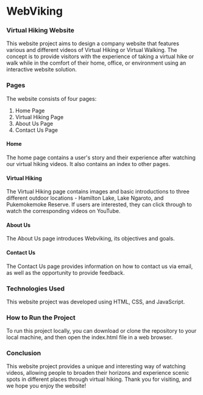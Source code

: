 # WebViking 

### Virtual Hiking Website
This website project aims to design a company website that features various and different videos of Virtual Hiking or Virtual Walking. The concept is to provide visitors with the experience of taking a virtual hike or walk while in the comfort of their home, office, or environment using an interactive website solution.

### Pages
The website consists of four pages:
1. Home Page
2. Virtual Hiking Page
3. About Us Page
4. Contact Us Page

#### Home
The home page contains a user's story and their experience after watching our virtual hiking videos. It also contains an index to other pages.

#### Virtual Hiking
The Virtual Hiking page contains images and basic introductions to three different outdoor locations - Hamilton Lake, Lake Ngaroto, and Pukemokemoke Reserve. If users are interested, they can click through to watch the corresponding videos on YouTube.

#### About Us
The About Us page introduces Webviking, its objectives and goals.

#### Contact Us 
The Contact Us page provides information on how to contact us via email, as well as the opportunity to provide feedback.

### Technologies Used
This website project was developed using HTML, CSS, and JavaScript.

### How to Run the Project
To run this project locally, you can download or clone the repository to your local machine, and then open the index.html file in a web browser.

### Conclusion
This website project provides a unique and interesting way of watching videos, allowing people to broaden their horizons and experience scenic spots in different places through virtual hiking. Thank you for visiting, and we hope you enjoy the website!
